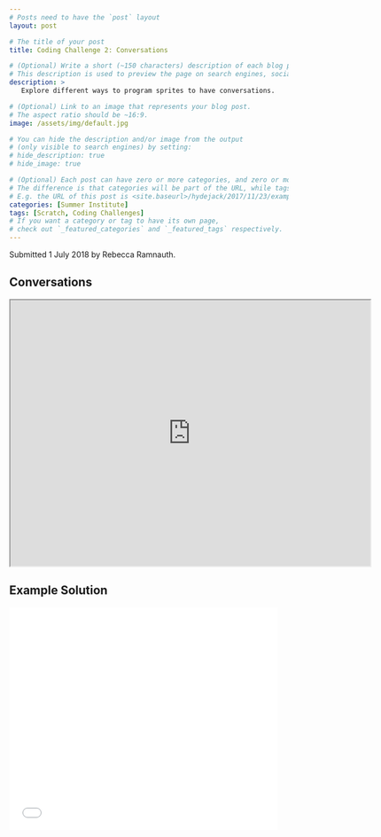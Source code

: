 ```yaml
---
# Posts need to have the `post` layout
layout: post

# The title of your post
title: Coding Challenge 2: Conversations

# (Optional) Write a short (~150 characters) description of each blog post.
# This description is used to preview the page on search engines, social media, etc.
description: >
   Explore different ways to program sprites to have conversations. 

# (Optional) Link to an image that represents your blog post.
# The aspect ratio should be ~16:9.
image: /assets/img/default.jpg

# You can hide the description and/or image from the output
# (only visible to search engines) by setting:
# hide_description: true
# hide_image: true

# (Optional) Each post can have zero or more categories, and zero or more tags.
# The difference is that categories will be part of the URL, while tags will not.
# E.g. the URL of this post is <site.baseurl>/hydejack/2017/11/23/example-content/
categories: [Summer Institute]
tags: [Scratch, Coding Challenges]
# If you want a category or tag to have its own page,
# check out `_featured_categories` and `_featured_tags` respectively.
---
```

Submitted 1 July 2018 by Rebecca Ramnauth.

## Conversations

<iframe src="https://drive.google.com/file/d/1XeucNKAjEqU3PoSwH4VIF50eGWtqxSFd/preview" width="650" height="480"></iframe>

## Example Solution

<iframe allowtransparency="true" width="485" height="402" src="//scratch.mit.edu/projects/embed/235049382/?autostart=false" frameborder="0" allowfullscreen></iframe>
